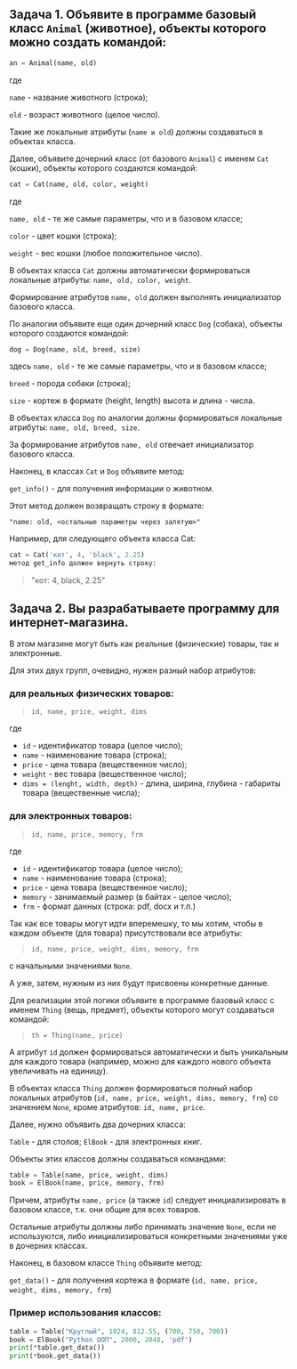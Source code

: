## Задача 1. Объявите в программе базовый класс `Animal` (животное), объекты которого можно создать командой:

```python
an = Animal(name, old)
```

где

`name` - название животного (строка); 

`old` - возраст животного (целое число). 

Такие же локальные атрибуты (`name и old`) должны создаваться в объектах класса.

Далее, объявите дочерний класс (от базового `Animal`) с именем `Cat` (кошки), объекты которого создаются командой:

```python
cat = Cat(name, old, color, weight)
```
где 

`name, old` - те же самые параметры, что и в базовом классе; 

`color` - цвет кошки (строка); 

`weight` - вес кошки (любое положительное число).



В объектах класса `Cat` должны автоматически формироваться локальные атрибуты: `name, old, color, weight`. 

Формирование атрибутов `name, old` должен выполнять инициализатор базового класса. 

По аналогии объявите еще один дочерний класс `Dog` (собака), объекты которого создаются командой:

```python
dog = Dog(name, old, breed, size)
```

здесь `name, old` - те же самые параметры, что и в базовом классе; 

`breed` - порода собаки (строка); 

`size` - кортеж в формате (height, length) высота и длина - числа.

В объектах класса `Dog` по аналогии должны формироваться локальные атрибуты: 
`name, old, breed, size`. 

За формирование атрибутов `name, old` отвечает инициализатор базового класса. 

Наконец, в классах `Cat` и `Dog` объявите метод:

`get_info()` - для получения информации о животном.

Этот метод должен возвращать строку в формате:

`"name: old, <остальные параметры через запятую>"`

Например, для следующего объекта класса Cat:

```python
cat = Cat('кот', 4, 'black', 2.25)
метод get_info должен вернуть строку:
```

> "кот: 4, black, 2.25"

## Задача 2. Вы разрабатываете программу для интернет-магазина. 

В этом магазине могут быть как реальные (физические) товары, так и электронные.

Для этих двух групп, очевидно, нужен разный набор атрибутов:

### для реальных физических товаров: 

> `id, name, price, weight, dims`

где

* `id` - идентификатор товара (целое число); 
* `name` - наименование товара (строка); 
* `price` - цена товара (вещественное число);
* `weight` - вес товара (вещественное число); 
* `dims = (lenght, width, depth)` - длина, ширина, глубина - габариты товара (вещественные числа);


### для электронных товаров: 

> `id, name, price, memory, frm`

где
* `id` - идентификатор товара (целое число); 
* `name` - наименование товара (строка); 
* `price` - цена товара (вещественное число); 
* `memory` - занимаемый размер (в байтах - целое число); 
* `frm` - формат данных (строка: pdf, docx и т.п.)

Так как все товары могут идти вперемешку, то мы хотим, чтобы в каждом объекте (для товара) присутствовали все атрибуты:

> `id, name, price, weight, dims, memory, frm`

с начальными значениями `None`.

А уже, затем, нужным из них будут присвоены конкретные данные.

Для реализации этой логики объявите в программе базовый класс с именем `Thing` (вещь, предмет), объекты которого могут создаваться командой:

> `th = Thing(name, price)`

А атрибут `id` должен формироваться автоматически и быть уникальным для каждого товара (например, можно для каждого нового объекта увеличивать на единицу).

В объектах класса `Thing` должен формироваться полный набор локальных атрибутов (`id, name, price, weight, dims, memory, frm`) со значением `None`, кроме атрибутов: `id, name, price`.

Далее, нужно объявить два дочерних класса:

`Table` - для столов;
`ElBook` - для электронных книг.

Объекты этих классов должны создаваться командами:

```python
table = Table(name, price, weight, dims)
book = ElBook(name, price, memory, frm)
```

Причем, атрибуты `name, price` (а также `id`) следует инициализировать в базовом классе, т.к. они общие для всех товаров.

Остальные атрибуты должны либо принимать значение `None`, если не используются, либо инициализироваться конкретными значениями уже в дочерних классах.

Наконец, в базовом классе `Thing` объявите метод:

`get_data()` - для получения кортежа в формате (`id, name, price, weight, dims, memory, frm`)

### Пример использования классов:

```python
table = Table("Круглый", 1024, 812.55, (700, 750, 700))
book = ElBook("Python ООП", 2000, 2048, 'pdf')
print(*table.get_data())
print(*book.get_data())
```
